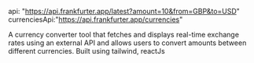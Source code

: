 api: "https://api.frankfurter.app/latest?amount=10&from=GBP&to=USD"
currenciesApi:"https://api.frankfurter.app/currencies"


A currency converter tool that fetches and displays real-time exchange rates using an external API and allows users to convert amounts between different currencies. Built using tailwind, reactJs
